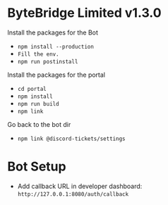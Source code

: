 # ByteBridge Limited v1.3.0

Install the packages for the Bot
- `npm install --production`
- `Fill the env.`
- `npm run postinstall`

Install the packages for the portal

- `cd portal`
- `npm install`
- `npm run build`
- `npm link`

Go back to the bot dir
- `npm link @discord-tickets/settings`



# Bot Setup

- Add callback URL in developer dashboard: `http://127.0.0.1:8080/auth/callback`